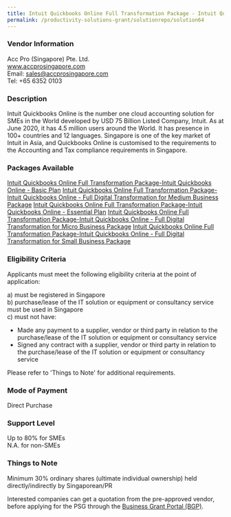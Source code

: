 ```yaml
---
title: Intuit Quickbooks Online Full Transformation Package - Intuit Quickbooks Online
permalink: /productivity-solutions-grant/solutionrepo/solution64
---
```


### Vendor Information
Acc Pro (Singapore) Pte. Ltd.<br>www.accprosingapore.com<br>Email: sales@accprosingapore.com<br>Tel: +65 6352 0103

### Description

Intuit Quickbooks Online is the number one cloud accounting solution for SMEs in the World developed by USD 75 Billion Listed Company, Intuit.  As at June 2020, it has 4.5 million users around the World. It has presence in 100+ countries and 12 languages.
Singapore is one of the key market of Intuit in Asia, and Quickbooks Online is customised to the requirements to the Accounting and Tax compliance requirements in Singapore.

### Packages Available

<a href='https://www.gobusiness.gov.sg/images/psg/Acc_Pro_(Singapore)_20200275_Annex_3_20200625152440_Part_1.pdf' target='_blank'>Intuit Quickbooks Online Full Transformation Package-Intuit Quickbooks Online - Basic Plan</a>
<a href='https://www.gobusiness.gov.sg/images/psg/Acc_Pro_(Singapore)_20200275_Annex_3_20200625152440_Part_2.pdf' target='_blank'>Intuit Quickbooks Online Full Transformation Package-Intuit Quickbooks Online - Full Digital Transformation for Medium Business Package</a>
<a href='https://www.gobusiness.gov.sg/images/psg/Acc_Pro_(Singapore)_20200275_Annex_3_20200625152440_Part_3.pdf' target='_blank'>Intuit Quickbooks Online Full Transformation Package-Intuit Quickbooks Online - Essential Plan</a>
<a href='https://www.gobusiness.gov.sg/images/psg/Acc_Pro_(Singapore)_20200275_Annex_3_20200625152440_Part_4.pdf' target='_blank'>Intuit Quickbooks Online Full Transformation Package-Intuit Quickbooks Online - Full Digital Transformation for Micro Business Package</a>
<a href='https://www.gobusiness.gov.sg/images/psg/Acc_Pro_(Singapore)_20200275_Annex_3_20200625152440_Part_5.pdf' target='_blank'>Intuit Quickbooks Online Full Transformation Package-Intuit Quickbooks Online - Full Digital Transformation for Small Business Package</a>

### Eligibility Criteria

Applicants must meet the following eligibility criteria at the point of application:

a) must be registered in Singapore <br>
b) purchase/lease of the IT solution or equipment or consultancy service must be used in Singapore <br>
c) must not have:
- Made any payment to a supplier, vendor or third party in relation to the purchase/lease of the IT solution or equipment or consultancy service
- Signed any contract with a supplier, vendor or third party in relation to the purchase/lease of the IT solution or equipment or consultancy service

Please refer to 'Things to Note' for additional requirements.

### Mode of Payment
Direct Purchase

### Support Level
Up to 80% for SMEs <br>
N.A. for non-SMEs

### Things to Note
Minimum 30% ordinary shares (ultimate individual ownership) held directly/indirectly by Singaporean/PR

Interested companies can get a quotation from the pre-approved vendor, before applying for the PSG through the <a target='_blank' href='https://www.businessgrants.gov.sg/'>Business Grant Portal (BGP)</a>.
